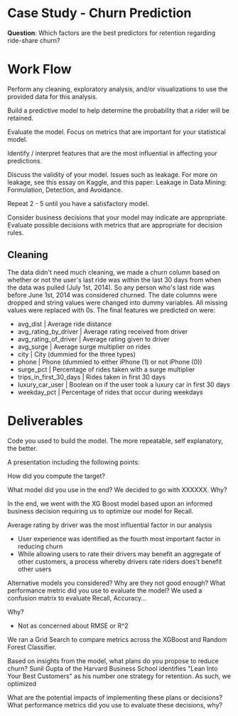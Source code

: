 # Case Study - Churn Prediction

__Question__: Which factors are the best predictors for retention regarding ride-share churn?



# Work Flow
Perform any cleaning, exploratory analysis, and/or visualizations to use the provided data for this analysis.

Build a predictive model to help determine the probability that a rider will be retained.

Evaluate the model. Focus on metrics that are important for your statistical model.

Identify / interpret features that are the most influential in affecting your predictions.

Discuss the validity of your model. Issues such as leakage. For more on leakage, see this essay on Kaggle, and this paper: Leakage in Data Mining: Formulation, Detection, and Avoidance.

Repeat 2 - 5 until you have a satisfactory model.

Consider business decisions that your model may indicate are appropriate. Evaluate possible decisions with metrics that are appropriate for decision rules.
## Cleaning

The data didn't need much cleaning, we made a churn column based on whether or not the user's last ride was within the last 30 days from when the data was pulled (July 1st, 2014). So any person who's last ride was before June 1st, 2014 was considered churned. The date columns were dropped and string values were changed into dummy variables. All missing values were replaced with 0s.  The final features we predicted on were:
    
- avg_dist | Average ride distance
- avg_rating_by_driver | Average rating received from driver
- avg_rating_of_driver | Average rating given to driver
- avg_surge | Average surge multiplier on rides
- city | City (dummied for the three types)
- phone | Phone (dummied to either iPhone (1) or not iPhone (0))
- surge_pct | Percentage of rides taken with a surge multiplier
- trips_in_first_30_days | Rides taken in first 30 days
- luxury_car_user | Boolean on if the user took a luxury car in first 30 days
- weekday_pct | Percentage of rides that occur during weekdays

# Deliverables
Code you used to build the model. The more repeatable, self explanatory, the better.

A presentation including the following points:

How did you compute the target?


What model did you use in the end? We decided to go with XXXXXX. Why?

In the end, we went with the XG Boost model based upon an informed business decision requiring us to optimize our model for Recall.

Average rating by driver was the most influential factor in our analysis
- User experience was identified as the fourth most important factor in reducing churn
- While allowing users to rate their drivers may benefit an aggregate of other customers, a process whereby drivers rate riders does't benefit other users

Alternative models you considered? Why are they not good enough?
What performance metric did you use to evaluate the model? We used a confusion matrix to evaluate Recall, Accuracy... 

Why?
- Not as concerned about RMSE or R^2

We ran a Grid Search to compare metrics across the XGBoost and Random Forest Classifier.

Based on insights from the model, what plans do you propose to reduce churn?
Sunil Gupta of the Harvard Business School identifies "Lean Into Your Best Customers" as his number one strategy for retention. As such, we optimized 



What are the potential impacts of implementing these plans or decisions? What performance metrics did you use to evaluate these decisions, why?
